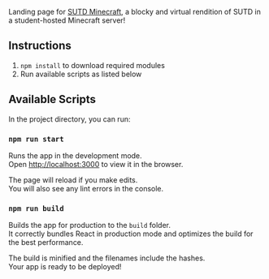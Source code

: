 Landing page for [SUTD Minecraft](https://sutdmc.opensutd.org), a blocky and virtual rendition of SUTD in a student-hosted Minecraft server!

## Instructions

1. `npm install` to download required modules
2. Run available scripts as listed below

## Available Scripts

In the project directory, you can run:

### `npm run start`

Runs the app in the development mode.<br />
Open [http://localhost:3000](http://localhost:3000) to view it in the browser.

The page will reload if you make edits.<br />
You will also see any lint errors in the console.

### `npm run build`

Builds the app for production to the `build` folder.<br />
It correctly bundles React in production mode and optimizes the build for the best performance.

The build is minified and the filenames include the hashes.<br />
Your app is ready to be deployed!
